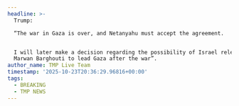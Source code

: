 ```yaml
---
headline: >-
  Trump:

  “The war in Gaza is over, and Netanyahu must accept the agreement.


  I will later make a decision regarding the possibility of Israel releasing
  Marwan Barghouti to lead Gaza after the war”.
author_name: TMP Live Team
timestamp: '2025-10-23T20:36:29.96816+00:00'
tags:
  - BREAKING
  - TMP NEWS
---
```


